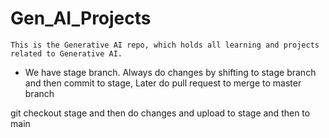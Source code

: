 # Gen_AI_Projects

    This is the Generative AI repo, which holds all learning and projects related to Generative AI.

- We have stage branch. Always do changes by shifting to stage branch and then commit to stage, Later do pull request to merge to master branch

git checkout stage and then do changes and upload to stage and then to main
